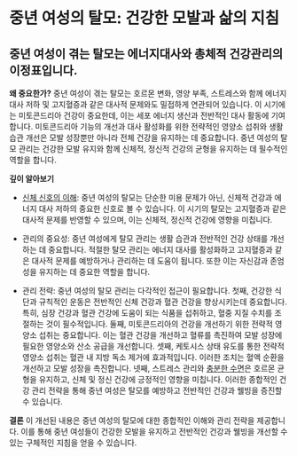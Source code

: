 ﻿# 중년 여성의 탈모: 건강한 모발과 삶의 지침

## 중년 여성이 겪는 탈모는 에너지대사와 총체적 건강관리의 이정표입니다.

**왜 중요한가?** 
중년 여성이 겪는 탈모는 호르몬 변화, 영양 부족, 스트레스와 함께 에너지 대사 저하 및 고지혈증과 같은 대사적 문제와도 밀접하게 연관되어 있습니다. 이 시기에는 미토콘드리아 건강이 중요한데, 이는 세포 에너지 생산과 전반적인 대사 활동에 기여합니다. 미토콘드리아 기능의 개선과 대사 활성화를 위한 전략적인 영양소 섭취와 생활 습관 개선은 모발 성장뿐만 아니라 전체 건강을 유지하는 데 중요합니다. 중년 여성의 탈모 관리는 건강한 모발 유지와 함께 신체적, 정신적 건강의 균형을 유지하는 데 필수적인 역할을 합니다. 

**깊이 알아보기**

- [신체 신호의 이해](https://frontier-three.vercel.app/kr/m03/m0306): 중년 여성의 탈모는 단순한 미용 문제가 아닌, 신체적 건강과 에너지 대사 저하의 중요한 신호로 볼 수 있습니다. 이 시기의 탈모는 고지혈증과 같은 대사적 문제를 반영할 수 있으며, 이는 신체적, 정신적 건강에 영향을 미칩니다. 

- 관리의 중요성: 중년 여성에게 탈모 관리는 생활 습관과 전반적인 건강 상태를 개선하는 데 중요합니다. 적절한 탈모 관리는 에너지 대사를 활성화하고 고지혈증과 같은 대사적 문제를 예방하거나 관리하는 데 도움이 됩니다. 또한 이는 자신감과 존엄성을 유지하는 데 중요한 역할을 합니다. 

- 관리 전략: 중년 여성의 탈모 관리는 다각적인 접근이 필요합니다. 
첫째, 건강한 식단과 규칙적인 운동은 전반적인 신체 건강과 혈관 건강을 향상시키는데 중요합니다. 특히, 심장 건강과 혈관 건강에 도움이 되는 식품을 섭취하고, 혈중 지질 수치를 조절하는 것이 필수적입니다. 
둘째, 미토콘드리아의 건강을 개선하기 위한 전략적 영양소 섭취는 중요합니다. 이는 혈관 건강을 개선하고 혈류를 촉진하여 모발 성장에 필요한 영양소와 산소 공급을 개선합니다. 
셋째, 케토시스 상태 유도를 통한 전략적 영양소 섭취는 혈관 내 지방 독소 제거에 효과적입니다. 이러한 조치는 혈액 순환을 개선하고 모발 성장을 촉진합니다. 
넷째, 스트레스 관리와 [충분한 수면](https://frontier-three.vercel.app/kr/m04/m0401/m040102/m04010211)은 호르몬 균형을 유지하고, 신체 및 정신 건강에 긍정적인 영향을 미칩니다. 이러한 종합적인 건강 관리 전략을 통해 중년 여성은 탈모를 예방하고 전반적인 건강과 웰빙을 증진할 수 있습니다. 

**결론**
이 개선된 내용은 중년 여성의 탈모에 대한 종합적인 이해와 관리 전략을 제공합니다. 이를 통해 중년 여성들이 건강한 모발을 유지하고 전반적인 건강과 웰빙을 개선할 수 있는 구체적인 지침을 얻을 수 있습니다.
